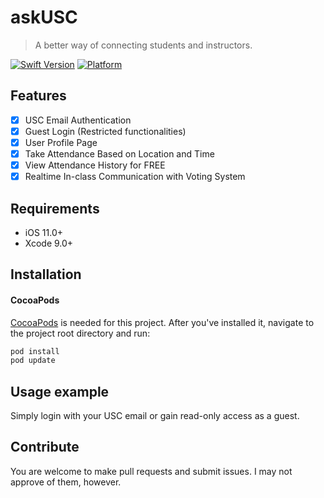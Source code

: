 # askUSC
> A better way of connecting students and instructors.

[![Swift Version](https://img.shields.io/badge/Swift-4.2-orange.svg)]()
[![Platform](https://img.shields.io/cocoapods/p/LFAlertController.svg?style=flat)]()

## Features

- [x] USC Email Authentication
- [x] Guest Login (Restricted functionalities)
- [x] User Profile Page
- [x] Take Attendance Based on Location and Time
- [x] View Attendance History for FREE
- [x] Realtime In-class Communication with Voting System

## Requirements

- iOS 11.0+
- Xcode 9.0+

## Installation

#### CocoaPods
[CocoaPods](http://cocoapods.org/) is needed for this project. After you've installed it, navigate to the project root directory and run:

```ruby
pod install
pod update
```

## Usage example

Simply login with your USC email or gain read-only access as a guest.

## Contribute

You are welcome to make pull requests and submit issues. I may not approve of them, however.

[swift-image]:https://img.shields.io/badge/swift-3.0-orange.svg
[swift-url]: https://swift.org/

